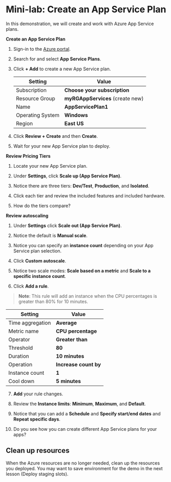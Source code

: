 # Mini-lab: Create an App Service Plan

In this demonstration, we will create and work with Azure App Service plans.

**Create an App Service Plan**

1. Sign-in to the [Azure portal](http://portal.azure.com/). 

2. Search for and select **App Service Plans**.

3. Click **+ Add** to create a new App Service plan.

    | Setting | Value |
    | -- | -- |
    | Subscription | **Choose your subscription** |
    | Resource Group | **myRGAppServices** (create new) |
    | Name | **AppServicePlan1** |
    | Operating System | **Windows** |
    | Region | **East US** |

4. Click **Review + Create** and then **Create**.

5. Wait for your new App Service plan to deploy.

**Review Pricing Tiers**

1. Locate your new App Service plan.

2. Under **Settings**, click **Scale up (App Service Plan)**.

3. Notice there are three tiers: **Dev/Test**, **Production**, and **Isolated**.

4. Click each tier and review the included features and included hardware.

5. How do the tiers compare? 

**Review autoscaling**

1. Under **Settings** click **Scale out (App Service Plan)**.

2. Notice the default is **Manual scale**.

3. Notice you can specify an **instance count** depending on your App Service plan selection.

4. Click **Custom autoscale**.

5. Notice two scale modes: **Scale based on a metric** and **Scale to a specific instance count**.

6. Click **Add a rule**. 

>**Note**: This rule will add an instance when the CPU percentages is greater than 80% for 10 minutes.

| Setting | Value |
| - | - |
| Time aggregation | **Average** |
| Metric name | **CPU percentage** |
| Operator | **Greater than** |
| Threshold | **80** |
| Duration | **10 minutes** |
| Operation | **Increase count by** |
| Instance count | **1** |
| Cool down | **5 minutes** |

7. **Add** your rule changes.

8. Review the **Instance limits**: **Minimum**, **Maximum**, and **Default**.

9. Notice that you can add a **Schedule** and **Specify start/end dates** and **Repeat specific days**.

10. Do you see how you can create different App Service plans for your apps?

## Clean up resources

When the Azure resources are no longer needed, clean up the resources you deployed. You may want to save environment for the demo in the next lesson (Deploy staging slots).